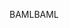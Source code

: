 <span data-ttu-id="1d439-101">BAML</span><span class="sxs-lookup"><span data-stu-id="1d439-101">BAML</span></span>